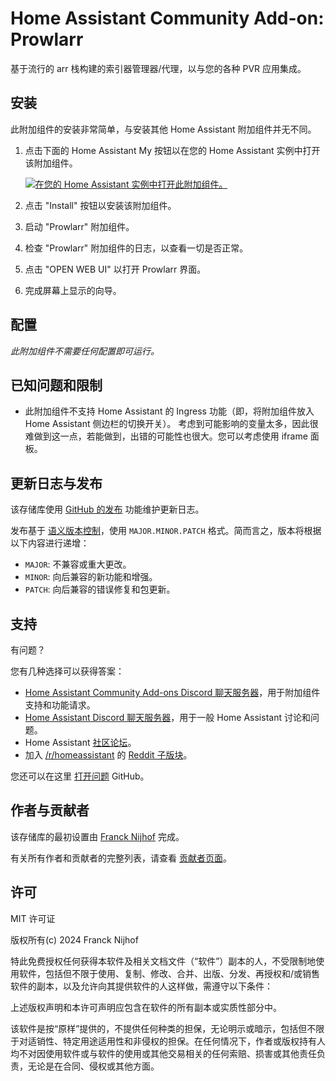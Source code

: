 # Home Assistant Community Add-on: Prowlarr

基于流行的 arr 栈构建的索引器管理器/代理，以与您的各种 PVR 应用集成。

## 安装

此附加组件的安装非常简单，与安装其他 Home Assistant 附加组件并无不同。

1. 点击下面的 Home Assistant My 按钮以在您的 Home Assistant 实例中打开该附加组件。

   [![在您的 Home Assistant 实例中打开此附加组件。][addon-badge]][addon]

1. 点击 "Install" 按钮以安装该附加组件。
1. 启动 "Prowlarr" 附加组件。
1. 检查 "Prowlarr" 附加组件的日志，以查看一切是否正常。
1. 点击 "OPEN WEB UI" 以打开 Prowlarr 界面。
1. 完成屏幕上显示的向导。

## 配置

_此附加组件不需要任何配置即可运行。_

## 已知问题和限制

- 此附加组件不支持 Home Assistant 的 Ingress 功能（即，将附加组件放入 Home Assistant 侧边栏的切换开关）。
  考虑到可能影响的变量太多，因此很难做到这一点，若能做到，出错的可能性也很大。您可以考虑使用 iframe 面板。

## 更新日志与发布

该存储库使用 [GitHub 的发布][releases] 功能维护更新日志。

发布基于 [语义版本控制][semver]，使用 `MAJOR.MINOR.PATCH` 格式。简而言之，版本将根据以下内容进行递增：

- `MAJOR`: 不兼容或重大更改。
- `MINOR`: 向后兼容的新功能和增强。
- `PATCH`: 向后兼容的错误修复和包更新。

## 支持

有问题？

您有几种选择可以获得答案：

- [Home Assistant Community Add-ons Discord 聊天服务器][discord]，用于附加组件支持和功能请求。
- [Home Assistant Discord 聊天服务器][discord-ha]，用于一般 Home Assistant 讨论和问题。
- Home Assistant [社区论坛][forum]。
- 加入 [/r/homeassistant][reddit] 的 [Reddit 子版块][reddit]。

您还可以在这里 [打开问题][issue] GitHub。

## 作者与贡献者

该存储库的最初设置由 [Franck Nijhof][frenck] 完成。

有关所有作者和贡献者的完整列表，请查看 [贡献者页面][contributors]。

## 许可

MIT 许可证

版权所有(c) 2024 Franck Nijhof

特此免费授权任何获得本软件及相关文档文件（“软件”）副本的人，不受限制地使用软件，包括但不限于使用、复制、修改、合并、出版、分发、再授权和/或销售软件的副本，以及允许向其提供软件的人这样做，需遵守以下条件：

上述版权声明和本许可声明应包含在软件的所有副本或实质性部分中。

该软件是按“原样”提供的，不提供任何种类的担保，无论明示或暗示，包括但不限于对适销性、特定用途适用性和非侵权的担保。在任何情况下，作者或版权持有人均不对因使用软件或与软件的使用或其他交易相关的任何索赔、损害或其他责任负责，无论是在合同、侵权或其他方面。

[addon-badge]: https://my.home-assistant.io/badges/supervisor_addon.svg
[addon]: https://my.home-assistant.io/redirect/supervisor_addon/?addon=a0d7b954_prowlarr&repository_url=https%3A%2F%2Fgithub.com%2Fhassio-addons%2Frepository
[contributors]: https://github.com/hassio-addons/addon-prowlarr/graphs/contributors
[discord-ha]: https://discord.gg/c5DvZ4e
[discord]: https://discord.me/hassioaddons
[forum]: https://community.home-assistant.io/t/?u=frenck
[frenck]: https://github.com/frenck
[issue]: https://github.com/hassio-addons/addon-prowlarr/issues
[reddit]: https://reddit.com/r/homeassistant
[releases]: https://github.com/hassio-addons/addon-prowlarr/releases
[semver]: http://semver.org/spec/v2.0.0.html